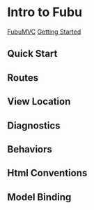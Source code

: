 Intro to Fubu
=============

[FubuMVC](http://fubumvc.com)
[Getting Started](http://guides.fubumvc.com/getting_started.html)

Quick Start
-----------

Routes
------

View Location
-------------

Diagnostics
-----------

Behaviors
---------

Html Conventions
----------------

Model Binding
-------------
